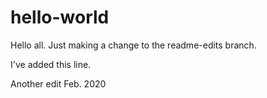 # hello-world

Hello all. Just making a change to the readme-edits branch.

I've added this line.

Another edit Feb. 2020

